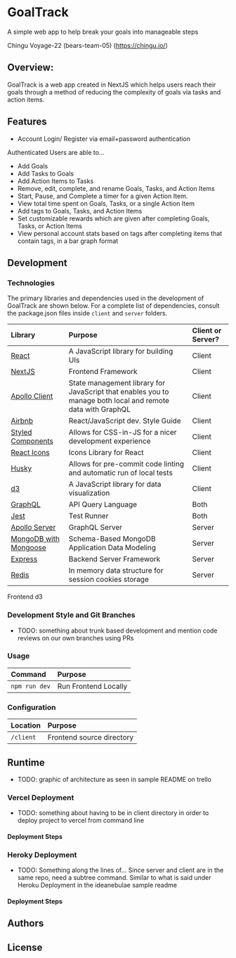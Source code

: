 # GoalTrack

A simple web app to help break your goals into manageable steps

Chingu Voyage-22 (bears-team-05) (https://chingu.io/)

## Overview:

GoalTrack is a web app created in NextJS which helps users reach their goals through a method of reducing the complexity of goals via tasks and action items.

## Features

- Account Login/ Register via email+password authentication

Authenticated Users are able to...

- Add Goals
- Add Tasks to Goals
- Add Action Items to Tasks
- Remove, edit, complete, and rename Goals, Tasks, and Action Items
- Start, Pause, and Complete a timer for a given Action Item.
- View total time spent on Goals, Tasks, or a single Action Item
- Add tags to Goals, Tasks, and Action Items
- Set customizable rewards which are given after completing Goals, Tasks, or Action Items
- View personal account stats based on tags after completing items that contain tags, in a bar graph format

## Development

### Technologies

The primary libraries and dependencies used in the development of GoalTrack are shown below. For a complete list of dependencies, consult the package.json files inside `client` and `server` folders.

| Library                             | Purpose                 | Client or Server? |
|:------------------------------------|:------------------------|:------------------------|
| [React](https://reactjs.org/) | A JavaScript library for building UIs | Client
| [NextJS](https://nextjs.org)        | Frontend Framework      | Client |
| [Apollo Client](https://www.apollographql.com/docs/react/) | State management library for JavaScript that enables you to manage both local and remote data with GraphQL   | Client |
| [Airbnb](https://airbnb.io/javascript/react/)       | React/JavaScript dev. Style Guide    | Client |
| [Styled Components](https://styled-components.com/) | Allows for CSS-in-JS for a nicer development experience | Client |
| [React Icons](https://react-icons.github.io/)       |  Icons Library for React     | Client |
| [Husky](https://github.com/typicode/husky) | Allows for pre-commit code linting and automatic run of local tests | Client |
| [d3](https://d3js.org/)       | A JavaScript library for data visualization | Client |
| [GraphQL](https://graphql.org/)       | API Query Language | Both |
| [Jest](https://jestjs.io/) | Test Runner | Both |
| [Apollo Server](https://www.apollographql.com/docs/apollo-server/)       | GraphQL Server      | Server |
| [MongoDB with Mongoose](https://mongoosejs.com/) | Schema-Based MongoDB Application Data Modeling | Server |
| [Express](https://expressjs.com/)       | Backend Server Framework | Server |
| [Redis](https://redis.io/)       | In memory data structure for session cookies storage | Server |

Frontend
d3

### Development Style and Git Branches

- TODO: something about trunk based development and mention code reviews on our own branches using PRs

### Usage

| Command                            | Purpose                 |
|:-----------------------------------|:------------------------|
| `npm run dev`                      | Run Frontend Locally   |



### Configuration

| Location                           | Purpose                     |
|:-----------------------------------|:----------------------------|
| `/client`                          | Frontend source directory   |



## Runtime

- TODO: graphic of architecture as seen in sample README on trello

### Vercel Deployment

- TODO: something about having to be in client directory in order to deploy project to vercel from command line

#### Deployment Steps

### Heroky Deployment

- TODO: Something along the lines of... Since server and client are in the same repo, need a subtree command. Similar to what is said under Heroku Deployment in the ideanebulae sample readme

#### Deployment Steps

## Authors

## License